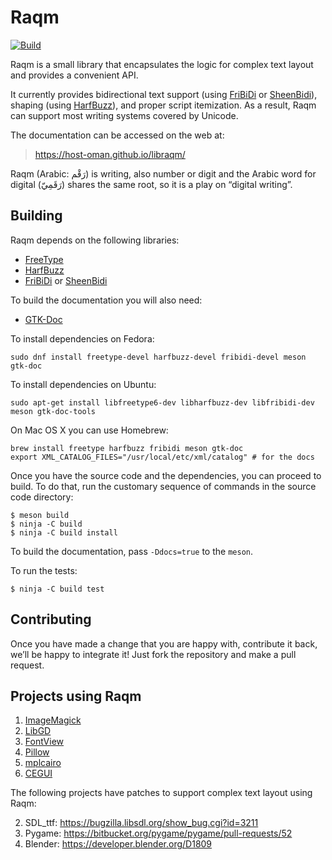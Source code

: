 Raqm
====

[![Build](https://github.com/HOST-Oman/libraqm/actions/workflows/ci.yml/badge.svg?branch=master)](https://github.com/HOST-Oman/libraqm/actions)

Raqm is a small library that encapsulates the logic for complex text layout and
provides a convenient API.

It currently provides bidirectional text support (using [FriBiDi][1] or
[SheenBidi][2]), shaping (using [HarfBuzz][3]), and proper script itemization.
As a result, Raqm can support most writing systems covered by Unicode.

The documentation can be accessed on the web at:
> https://host-oman.github.io/libraqm/

Raqm (Arabic: رَقْم) is writing, also number or digit and the Arabic word for
digital (رَقَمِيّ) shares the same root, so it is a play on “digital writing”.

Building
--------

Raqm depends on the following libraries:
* [FreeType][4]
* [HarfBuzz][3]
* [FriBiDi][1] or [SheenBidi][2]

To build the documentation you will also need:
* [GTK-Doc][5]

To install dependencies on Fedora:

    sudo dnf install freetype-devel harfbuzz-devel fribidi-devel meson gtk-doc

To install dependencies on Ubuntu:

    sudo apt-get install libfreetype6-dev libharfbuzz-dev libfribidi-dev meson gtk-doc-tools

On Mac OS X you can use Homebrew:

    brew install freetype harfbuzz fribidi meson gtk-doc
    export XML_CATALOG_FILES="/usr/local/etc/xml/catalog" # for the docs

Once you have the source code and the dependencies, you can proceed to build.
To do that, run the customary sequence of commands in the source code
directory:

    $ meson build
    $ ninja -C build
    $ ninja -C build install

To build the documentation, pass `-Ddocs=true` to the `meson`.

To run the tests:

    $ ninja -C build test

Contributing
------------

Once you have made a change that you are happy with, contribute it back, we’ll
be happy to integrate it! Just fork the repository and make a pull request.

Projects using Raqm
-------------------

1. [ImageMagick](https://github.com/ImageMagick/ImageMagick)
2. [LibGD](https://github.com/libgd/libgd)
3. [FontView](https://github.com/googlei18n/fontview)
4. [Pillow](https://github.com/python-pillow)
5. [mplcairo](https://github.com/anntzer/mplcairo)
6. [CEGUI](https://github.com/cegui/cegui)

The following projects have patches to support complex text layout using Raqm:

2. SDL_ttf: https://bugzilla.libsdl.org/show_bug.cgi?id=3211
3. Pygame: https://bitbucket.org/pygame/pygame/pull-requests/52
4. Blender: https://developer.blender.org/D1809



[1]: https://github.com/fribidi/fribidi
[2]: https://github.com/Tehreer/SheenBidi
[3]: https://github.com/harfbuzz/harfbuzz
[4]: https://freetype.org/
[5]: https://www.gtk.org/gtk-doc
